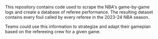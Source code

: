 This repository contains code used to scrape the NBA's game-by-game logs and create a database of referee performance. The resulting dataset contains every foul called by every referee in the 2023-24 NBA season. 

Teams could use this information to strategize and adapt their gameplan based on the refereeing crew for a given game.
